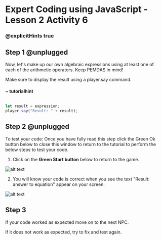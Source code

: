 
# Expert Coding using JavaScript - Lesson 2 Activity 6
### @explicitHints true

  

## Step 1 @unplugged

  

Now, let's make up our own algebraic expressions using at least one of each of the arithmetic operators. Keep PEMDAS in mind!

Make sure to display the result using a player.say command.

#### ~ tutorialhint

  

```javascript

let result = expression;
player.say("Result: " + result);

```


## Step 2 @unplugged

To test your code:
Once you have fully read this step click the Green Ok button below to close this window to return to the tutorial to perform the below steps to test your code.

1. Click on the **Green Start button** below to return to the game.

  

![alt text](https://expertjs.codingcredentials.com/Lesson1/1.1/1.JPG?raw=true  "Start")

  

2. You will know your code is correct when you see the text "Result: answer to equation" appear on your screen.

  ![alt text](https://expertjs.codingcredentials.com/Lesson1/2.1/2.6.png?raw=true "Code")
  
  


## Step 3

If your code worked as expected move on to the next NPC.
  
If it does not work as expected, try to fix and test again.


